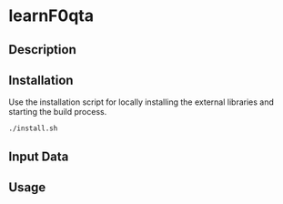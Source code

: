 # learnF0qta

## Description

## Installation
Use the installation script for locally installing the external libraries and starting the build process.
```
./install.sh
```

## Input Data

## Usage
